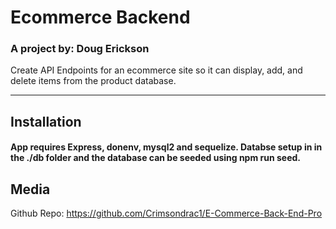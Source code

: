 # Ecommerce Backend

### A project by: Doug Erickson

Create API Endpoints for an ecommerce site so it can display, add, and delete items from the product database.

---

## Installation

#### App requires Express, donenv, mysql2 and sequelize. Databse setup in in the ./db folder and the database can be seeded using npm run seed.

## Media

Github Repo:
https://github.com/Crimsondrac1/E-Commerce-Back-End-Pro
